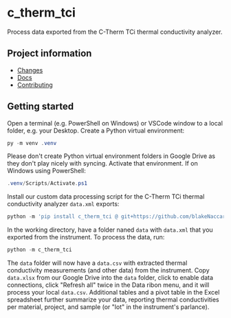 # c_therm_tci

Process data exported from the C-Therm TCi thermal conductivity analyzer.

## Project information

- [Changes](<https://blakeNaccarato.github.io/c-therm-tci/changelog.html>)
- [Docs](<https://blakeNaccarato.github.io/c-therm-tci>)
- [Contributing](<https://blakeNaccarato.github.io/c-therm-tci/contributing.html>)

## Getting started

Open a terminal (e.g. PowerShell on Windows) or VSCode window to a local folder, e.g. your Desktop. Create a Python virtual environment:

```PowerShell
py -m venv .venv
```

Please don't create Python virtual environment folders in Google Drive as they don't play nicely with syncing. Activate that environment. If on Windows using PowerShell:

```PowerShell
.venv/Scripts/Activate.ps1
```

Install our custom data processing script for the C-Therm TCi thermal conductivity analyzer `data.xml` exports:

```PowerShell
python -m 'pip install c_therm_tci @ git+https://github.com/blakeNaccarato/c-therm-tci'
```

In the working directory, have a folder naned `data` with `data.xml` that you exported from the instrument. To process the data, run:

```PowerShell
python -m c_therm_tci
```

The `data` folder will now have a `data.csv` with extracted thermal conductivity measurements (and other data) from the instrument. Copy `data.xlsx` from our Google Drive into the `data` folder, click to enable data connections, click "Refresh all" twice in the Data ribon menu, and it will process your local `data.csv`. Additional tables and a pivot table in the Excel spreadsheet further summarize your data, reporting thermal conductivities per material, project, and sample (or "lot" in the instrument's parlance).
